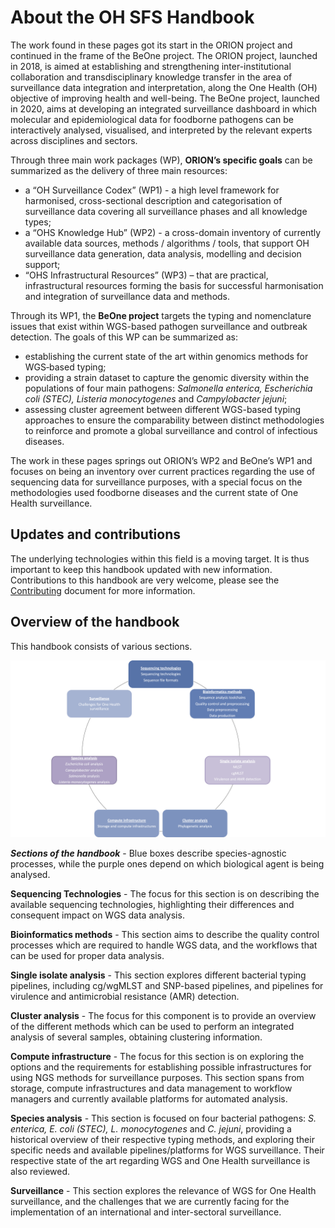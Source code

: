 # About the OH SFS Handbook

The work found in these pages got its start in the ORION project and continued in the 
frame of the BeOne project. The ORION project, launched in 2018, is aimed at establishing 
and strengthening inter-institutional collaboration and transdisciplinary knowledge transfer 
in the area of surveillance data integration and interpretation, along the One Health (OH) 
objective of improving health and well-being. The BeOne project, launched in 2020, aims at 
developing an integrated surveillance dashboard in which molecular and epidemiological data 
for foodborne pathogens can be interactively analysed, visualised, and interpreted by the 
relevant experts across disciplines and sectors.


Through three main work packages (WP), **ORION’s specific goals** can be summarized as the 
delivery of three main resources:

- a “OH Surveillance Codex” (WP1) - a high level framework for harmonised,
cross-sectional description and categorisation of surveillance data covering all
surveillance phases and all knowledge types;
- a “OHS Knowledge Hub” (WP2) - a
cross-domain inventory of currently available data sources, methods / algorithms
/ tools, that support OH surveillance data generation, data analysis, modelling
and decision support;
- “OHS Infrastructural Resources” (WP3) – that are
practical, infrastructural resources forming the basis for successful
harmonisation and integration of surveillance data and methods.


Through its WP1, the **BeOne project** targets the typing and nomenclature issues 
that exist within WGS-based pathogen surveillance and outbreak detection. The goals of this WP 
can be summarized as:

- establishing the current state of the art within genomics methods for WGS‐based typing;
- providing a strain dataset to capture the genomic diversity within the populations of four 
  main pathogens: _Salmonella enterica, Escherichia coli (STEC), Listeria monocytogenes_ and
  _Campylobacter jejuni_;
- assessing cluster agreement between different WGS-based typing approaches to ensure the 
  comparability between distinct methodologies to reinforce and promote a global surveillance 
  and control of infectious diseases.


The work in these pages springs out ORION’s WP2 and BeOne’s WP1 and focuses on being an inventory 
over current practices regarding the use of sequencing data for surveillance purposes, with a special 
focus on the methodologies used foodborne diseases and the current state of One Health surveillance.


## Updates and contributions
The underlying technologies within this field is a moving target. It is
thus important to keep this handbook updated with new information.
Contributions to this handbook are very welcome, please see the 
[Contributing](Contributing/contributing.md) document for more information.


## Overview of the handbook

This handbook consists of various sections.

![](Sections.png)

**_Sections of the handbook_** - Blue boxes describe species-agnostic processes, while the purple 
ones depend on which biological agent is being analysed.




**Sequencing Technologies** - The focus for this section is on describing the available sequencing 
technologies, highlighting their differences and consequent impact on WGS data analysis.

**Bioinformatics methods** - This section aims to describe the quality control processes which are 
required to handle WGS data, and the workflows that can be used for proper data analysis.

**Single isolate analysis** - This section explores different bacterial typing pipelines, including 
cg/wgMLST and SNP-based pipelines, and pipelines for virulence and antimicrobial resistance (AMR) detection.

**Cluster analysis** - The focus for this component is to provide an overview of the different methods 
which can be used to perform an integrated analysis of several samples, obtaining clustering information.

**Compute infrastructure** - The focus for this section is on exploring the options and the requirements for 
establishing possible infrastructures for using NGS methods for surveillance purposes. This section spans 
from storage, compute infrastructures and data management to workflow managers and currently available 
platforms for automated analysis.

**Species analysis** - This section is focused on four bacterial pathogens: _S. enterica, E. coli (STEC), 
L. monocytogenes_ and _C. jejuni_, providing a historical overview of their respective typing methods, and 
exploring their specific needs and available pipelines/platforms for WGS surveillance. Their respective state 
of the art regarding WGS and One Health surveillance is also reviewed.

**Surveillance** - This section explores the relevance of WGS for One Health surveillance, and the challenges 
that we are currently facing for the implementation of an international and inter-sectoral surveillance.
